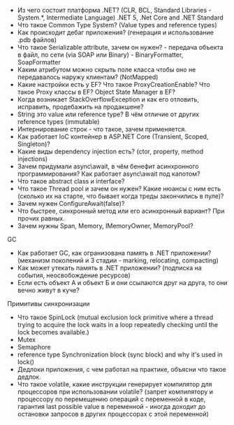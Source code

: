 * Из чего состоит платформа .NET? (CLR, BCL, Standard Libraries - System.*, Intermediate Language) .NET 5, .Net Core and .NET Standard
* Что такое Common Type System? (Value types and reference types)
* Как происходит дебаг приложения? (генерация и использование .pdb файлов)
* Что такое Serializable attribute, зачем он нужен? - передача объекта в файл, по сети (via SOAP или Binary) - BinaryFormatter, SoapFormatter
* Каким атрибутом можно скрыть поле класса чтобы оно не передавалось наружу клиентам? (NotMapped)
* Какие настройки есть у EF? Что такое ProxyCreationEnable? Что такое Proxy классы в EF? Object State Manager в EF?
* Когда возникает StackOverflowException и как его отловить, исправить, продебажить на продакшене?
* String это value или reference type? В чём отличие от других reference types (immutable)
* Интернирование строк - что такое, зачем применяется.
* Как работает IoC контейнер в ASP.NET Core (Transient, Scoped, Singleton)?
* Какие виды dependency injection есть? (ctor, property, method injections)
* Зачем придумали async\await, в чём бенефит асинхронного программирования? Как работает async\await под капотом?
* Что такое abstract class и interface?
* Что такое Thread pool и зачем он нужен? Какие нюансы с ним есть (сколько их на старте, что бывает когда треды закончились в пуле)?
* Зачем нужен ConfigureAwait(false)?
* Что быстрее, синхронный метод или его асинхронный вариант? При прочих равных.
* Зачем нужны Span<T>, Memory<T>, IMemoryOwner, MemoryPool<T>?

GC
* Как работает GC, как огранизована память в .NET приложении? (механизм поколений и 3 стадии - marking, relocating, compacting)
* Как может утекать память в .NET приложении? (подписка на события, неосвобождение ресурсов)
* Если есть объект А и объект Б и они ссылаются друг на друга, то они вечно живут в куче?

Примитивы синхронизации
* Что такое SpinLock (mutual exclusion lock primitive where a thread trying to acquire the lock waits in a loop repeatedly checking until the lock becomes available.)
* Mutex
* Semaphore
* reference type Synchronization block (sync block) and why it's used in lock()
* Дедлоки приложения, с чем работал на практике, объясни что такое дедлок.
* Что такое volatile, какие инструкции генерирует компилятор для процессоров при использовании volatile? (запрет компилятору и процессору по перемещению операций с переменной в коде, гарантия last possible value в переменной - иногда доходит до остановки запросов в других процессорах с этой переменной)
